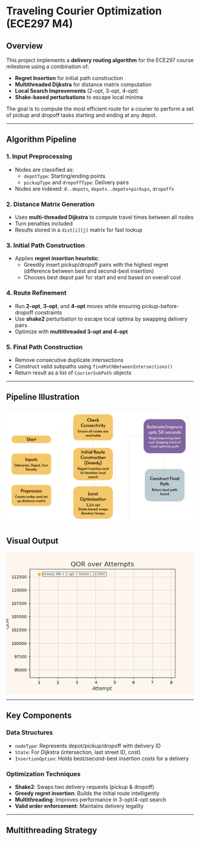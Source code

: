 # Traveling Courier Optimization (ECE297 M4)

## Overview
This project implements a **delivery routing algorithm** for the ECE297 course milestone using a combination of:
- **Regret Insertion** for initial path construction  
- **Multithreaded Dijkstra** for distance matrix computation  
- **Local Search Improvements** (2-opt, 3-opt, 4-opt)  
- **Shake-based perturbations** to escape local minima  

The goal is to compute the most efficient route for a courier to perform a set of pickup and dropoff tasks starting and ending at any depot.

---

## Algorithm Pipeline

### 1. Input Preprocessing
- Nodes are classified as:
  - `depotType`: Starting/ending points
  - `pickupType` and `dropoffType`: Delivery pairs
- Nodes are indexed: `0..depots`, `depots..depots+pickups`, `dropoffs`

### 2. Distance Matrix Generation
- Uses **multi-threaded Dijkstra** to compute travel times between all nodes
- Turn penalties included
- Results stored in a `dist[i][j]` matrix for fast lookup

### 3. Initial Path Construction
- Applies **regret insertion heuristic**:
  - Greedily insert pickup/dropoff pairs with the highest regret (difference between best and second-best insertion)
  - Chooses best depot pair for start and end based on overall cost

### 4. Route Refinement
- Run **2-opt**, **3-opt**, and **4-opt** moves while ensuring pickup-before-dropoff constraints
- Use **shake2** perturbation to escape local optima by swapping delivery pairs
- Optimize with **multithreaded 3-opt and 4-opt**

### 5. Final Path Construction
- Remove consecutive duplicate intersections
- Construct valid subpaths using `findPathBetweenIntersections()`
- Return result as a list of `CourierSubPath` objects

---

## Pipeline Illustration

![pipeline illustration](/diagram2.png)
---

## Visual Output

![alt text](/qor.gif)

---

## Key Components

### Data Structures
- `nodeType`: Represents depot/pickup/dropoff with delivery ID
- `State`: For Dijkstra (intersection, last street ID, cost)
- `InsertionOption`: Holds best/second-best insertion costs for a delivery

### Optimization Techniques
- **Shake2**: Swaps two delivery requests (pickup & dropoff)
- **Greedy regret insertion**: Builds the initial route intelligently
- **Multithreading**: Improves performance in 3-opt/4-opt search
- **Valid order enforcement**: Maintains delivery legality

---

## Multithreading Strategy

